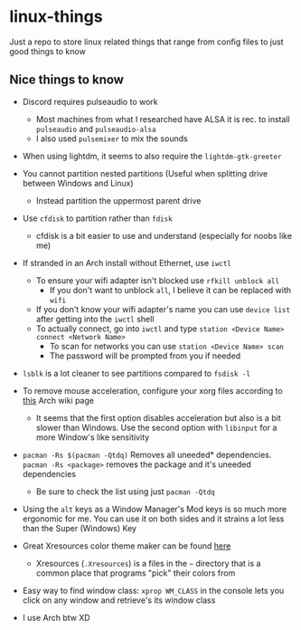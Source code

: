 # linux-things
Just a repo to store linux related things that range from config files
to just good things to know

## Nice things to know

- Discord requires pulseaudio to work
  - Most machines from what I researched have ALSA it is rec. to install
  `pulseaudio` and `pulseaudio-alsa`
  - I also used `pulsemixer` to mix the sounds

- When using lightdm, it seems to also require the `lightdm-gtk-greeter`

- You cannot partition nested partitions (Useful when splitting drive
between Windows and Linux)
  - Instead partition the uppermost parent drive

- Use `cfdisk` to partition rather than `fdisk`
  - cfdisk is a bit easier to use and understand (especially for noobs like me)

- If stranded in an Arch install without Ethernet, use `iwctl`
  - To ensure your wifi adapter isn't blocked use `rfkill unblock all`
    - If you don't want to unblock `all`, I believe it can be replaced with `wifi`
  - If you don't know your wifi adapter's name you can use `device list` after getting
  into the `iwctl` shell
  - To actually connect, go into `iwctl` and type `station <Device Name> connect <Network Name>`
    - To scan for networks you can use `station <Device Name> scan`
    - The password will be prompted from you if needed

- `lsblk` is a lot cleaner to see partitions compared to `fsdisk -l`

- To remove mouse acceleration, configure your xorg files according to
[this](https://wiki.archlinux.org/index.php/Mouse_acceleration) Arch wiki page
  - It seems that the first option disables acceleration but also is a bit slower
  than Windows. Use the second option with `libinput` for a more Window's like sensitivity

- `pacman -Rs $(pacman -Qtdq)` Removes all uneeded* dependencies. `pacman -Rs <package>` removes
the package and it's uneeded dependencies
  - Be sure to check the list using just `pacman -Qtdq`

- Using the `alt` keys as a Window Manager's Mod keys is so much more ergonomic for me.
You can use it on both sides and it strains a lot less than the Super (Windows) Key

- Great Xresources color theme maker can be found [here](https://github.com/deviantfero/wpgtk)
  - Xresources (`.Xresources`) is a files in the `~` directory that is a common place that
  programs "pick" their colors from

- Easy way to find window class: `xprop WM_CLASS` in the console lets you click on any window
and retrieve's its window class

- I use Arch btw XD
